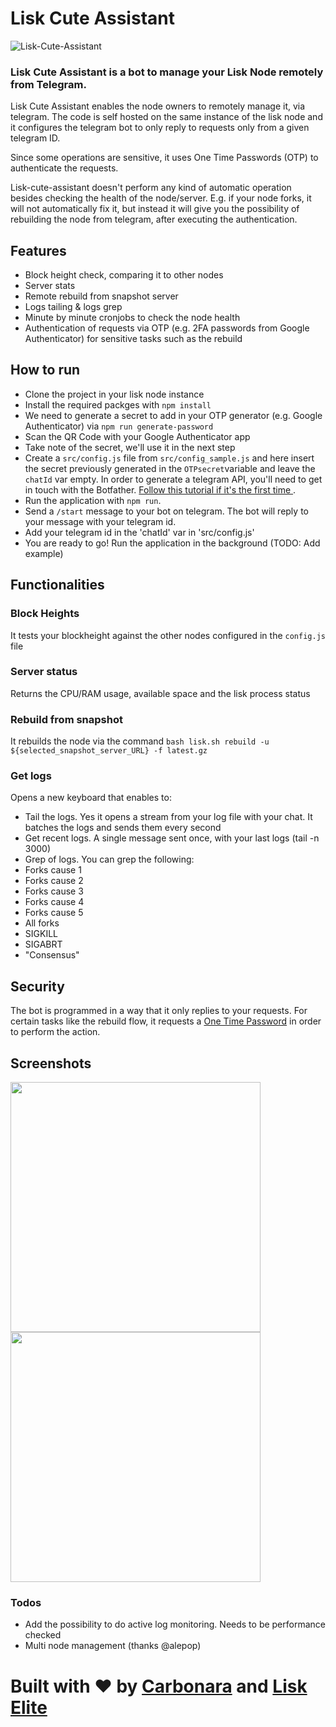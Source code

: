 # Lisk Cute Assistant


![Lisk-Cute-Assistant](https://github.com/xunga/lisk-cute-assistant/blob/master/imgs/lisk-cute-assistant.png?raw=true)

### Lisk Cute Assistant is a bot to manage your Lisk Node remotely from Telegram.

Lisk Cute Assistant enables the node owners to remotely manage it, via telegram. The code is self hosted on the same instance of the lisk node and it configures the telegram bot to only reply to requests only from a given telegram ID.

Since some operations are sensitive, it uses One Time Passwords (OTP) to authenticate the requests.

Lisk-cute-assistant doesn't perform any kind of automatic operation besides checking the health of the node/server. E.g. if your node forks, it will not automatically fix it, but instead it will give you the possibility of rebuilding the node from telegram, after executing the authentication.

## Features

- Block height check, comparing it to other nodes
- Server stats
- Remote rebuild from snapshot server
- Logs tailing & logs grep
- Minute by minute cronjobs to check the node health
- Authentication of requests via OTP (e.g. 2FA passwords from Google Authenticator) for sensitive tasks such as the rebuild

## How to run

- Clone the project in your lisk node instance
- Install the required packges with `npm install`
- We need to generate a secret to add in your OTP generator (e.g. Google Authenticator) via `npm run generate-password`
- Scan the QR Code with your Google Authenticator app
- Take note of the secret, we'll use it in the next step
- Create a `src/config.js` file from `src/config_sample.js` and here insert the secret previously generated in the `OTPsecret`variable and leave the `chatId` var empty. In order to generate a telegram API, you'll need to get in touch with the Botfather. [Follow this tutorial if it's the first time ](https://core.telegram.org/bots#3-how-do-i-create-a-bot).
- Run the application with `npm run`. 
- Send a `/start` message to your bot on telegram. The bot will reply to your message with your telegram id.
- Add your telegram id in the 'chatId' var in 'src/config.js'
- You are ready to go! Run the application in the background (TODO: Add example)

## Functionalities

### Block Heights

It tests your blockheight against the other nodes configured in the `config.js` file

### Server status

Returns the CPU/RAM usage, available space and the lisk process status

### Rebuild from snapshot

It rebuilds the node via the command `bash lisk.sh rebuild -u ${selected_snapshot_server_URL} -f latest.gz`

### Get logs

Opens a new keyboard that enables to: 
- Tail the logs. Yes it opens a stream from your log file with your chat. It batches the logs and sends them every second
- Get recent logs. A single message sent once, with your last logs (tail -n 3000)
- Grep of logs. You can grep the following:
 - Forks cause 1
 - Forks cause 2
 - Forks cause 3
 - Forks cause 4
 - Forks cause 5
 - All forks
 - SIGKILL
 - SIGABRT
 - "Consensus"
 
## Security

The bot is programmed in a way that it only replies to your requests. For certain tasks like the rebuild flow, it requests a [One Time Password](https://en.wikipedia.org/wiki/One-time_password) in order to perform the action.

## Screenshots
<img src="https://github.com/xunga/lisk-cute-assistant/blob/master/imgs/screen0.jpg?raw=true" data-canonical-src="https://github.com/xunga/lisk-cute-assistant/blob/master/imgs/screen0.jpg?raw=true" width="400" />   <img src="https://github.com/xunga/lisk-cute-assistant/blob/master/imgs/screen1.jpg?raw=true" data-canonical-src="https://github.com/xunga/lisk-cute-assistant/blob/master/imgs/screen1.jpg?raw=true" width="400" />


### Todos
- Add the possibility to do active log monitoring. Needs to be performance checked
- Multi node management (thanks @alepop)

# Built with ❤️ by [Carbonara](lisk://main/voting/vote?votes=carbonara) and [Lisk Elite](http://liskelite.com)
